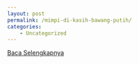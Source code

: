 ```yaml
---
layout: post
permalink: /mimpi-di-kasih-bawang-putih/
categories:
    - Uncategorized
---
```


[Baca Selengkapnya](/05)